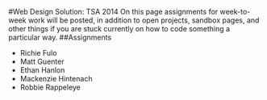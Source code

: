 #Web Design Solution: TSA 2014
On this page assignments for week-to-week work will be posted, in addition to open projects, sandbox pages, and other things
if you are stuck currently on how to code something a particular way.
##Assignments
* Richie Fulo
* Matt Guenter
* Ethan Hanlon
* Mackenzie Hintenach
* Robbie Rappeleye

